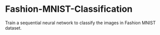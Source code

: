 # Fashion-MNIST-Classification
Train a sequential neural network to classify the images in Fashion MNIST dataset.
